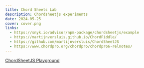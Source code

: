 ```yaml
---
title: Chord Sheets Lab
description: Chordsheetjs experiments
date: 2024-05-25
cover: cover.png
links:
  - https://snyk.io/advisor/npm-package/chordsheetjs/example
  - https://martijnversluis.github.io/ChordFiddle/
  - https://github.com/martijnversluis/ChordSheetJS
  - https://www.chordpro.org/chordpro/chordpro6-relnotes/
---
```


<script setup>
import { defineClientComponent } from 'vitepress'

const ChordSheets = defineClientComponent(() => {
  return import('./ChordSheets.vue')
})
</script>

<ChordSheets/>

[ChordSheetJS Playground](https://github.com/martijnversluis/ChordSheetJS)
